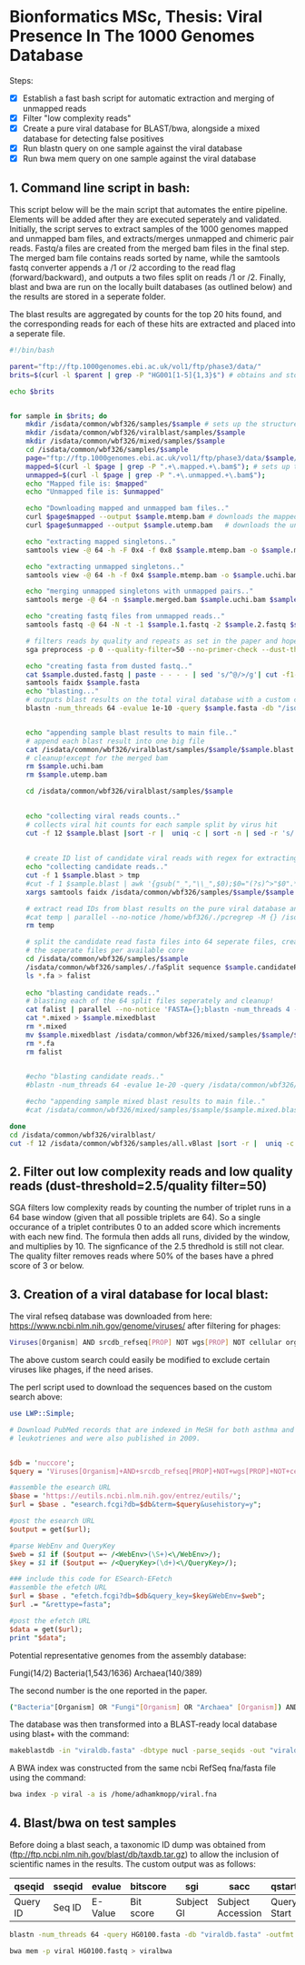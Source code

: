 # Bionformatics MSc, Thesis: Viral Presence In The 1000 Genomes Database


Steps:
- [x] Establish a fast bash script for automatic extraction and merging of unmapped reads
- [x] Filter "low complexity reads"
- [x] Create a pure viral database for BLAST/bwa, alongside a mixed database for detecting false positives
- [x] Run blastn query on one sample against the viral database
- [x] Run bwa mem query on one sample against the viral database

## 1. Command line script in bash:

This script below will be the main script that automates the entire pipeline. Elements will be added after they are executed seperately and validated. Initially, the script serves to extract samples of the 1000 genomes mapped and unmapped bam files, and extracts/merges unmapped and chimeric pair reads. Fastq/a files are created from the merged bam files in the final step. The merged bam file contains reads sorted by name, while the samtools fastq converter appends a /1 or /2 according to the read flag (forward/backward), and outputs a two files split on reads /1 or /2. Finally, blast and bwa are run on the locally built databases (as outlined below) and the results are stored in a seperate folder.

The blast results are aggregated by counts for the top 20 hits found, and the corresponding reads for each of these hits are extracted and placed into a seperate file.
```bash
#!/bin/bash

parent="ftp://ftp.1000genomes.ebi.ac.uk/vol1/ftp/phase3/data/"
brits=$(curl -l $parent | grep -P "HG001[1-5]{1,3}$") # obtains and stores a list of 20 or so british individuals

echo $brits


for sample in $brits; do
	mkdir /isdata/common/wbf326/samples/$sample # sets up the structure of the directory such that each sample is placed alone by itself
	mkdir /isdata/common/wbf326/viralblast/samples/$sample
	mkdir /isdata/common/wbf326/mixed/samples/$sample
	cd /isdata/common/wbf326/samples/$sample 
	page="ftp://ftp.1000genomes.ebi.ac.uk/vol1/ftp/phase3/data/$sample/alignment/" # sets up the ftp directory path by inserting the sample
	mapped=$(curl -l $page | grep -P ".+\.mapped.+\.bam$"); # sets up the ftp path to the mapped bam file and unmapped right below
	unmapped=$(curl -l $page | grep -P ".+\.unmapped.+\.bam$");
	echo "Mapped file is: $mapped"
	echo "Unmapped file is: $unmapped"

	echo "Downloading mapped and unmapped bam files.."
	curl $page$mapped --output $sample.mtemp.bam # downloads the mapped bam file from the ftp list
	curl $page$unmapped --output $sample.utemp.bam	 # downloads the unmapped bam file

	echo "extracting mapped singletons.."
	samtools view -@ 64 -h -F 0x4 -f 0x8 $sample.mtemp.bam -o $sample.mchi.txt # extracts definetly mapped with unmapped pair reads into .mchi

	echo "extracting unmapped singletons.."
	samtools view -@ 64 -h -f 0x4 $sample.mtemp.bam -o $sample.uchi.bam # extracts unmapped reads into .uchi

	echo "merging unmapped singletons with unmapped pairs.."
	samtools merge -@ 64 -n $sample.merged.bam $sample.uchi.bam $sample.utemp.bam # merges ALL mappped and unmapped reads

	echo "creating fastq files from unmapped reads.."
	samtools fastq -@ 64 -N -t -1 $sample.1.fastq -2 $sample.2.fastq $sample.merged.bam # places forward/backward reads into respective fastq files

	# filters reads by quality and repeats as set in the paper and hopefully outputs a report in the correct place
	sga preprocess -p 0 --quality-filter=50 --no-primer-check --dust-threshold=2.5 --out=$sample.dusted.fastq $sample.1.fastq $sample.2.fastq

	echo "creating fasta from dusted fastq.."
	cat $sample.dusted.fastq | paste - - - - | sed 's/^@/>/g'| cut -f1-2 | tr '\t' '\n' > $sample.fasta # transforms fastq into fasta using sed and trim
	samtools faidx $sample.fasta
	echo "blasting..."
	# outputs blast results on the total viral database with a custom column format specified elsewhere
	blastn -num_threads 64 -evalue 1e-10 -query $sample.fasta -db "/isdata/common/wbf326/viralblast/viraldb.fasta" -outfmt '6 qseqid sseqid evalue bitscore sgi sacc slen qstart qend sstart send stitle' >/isdata/common/wbf326/viralblast/samples/$sample/$sample.blast


	echo "appending sample blast results to main file.."
	# append each blast result into one big file
	cat /isdata/common/wbf326/viralblast/samples/$sample/$sample.blast >> /isdata/common/wbf326/viralblast/samples/all.HG.vBlast 
	# cleanup!except for the merged bam
	rm $sample.uchi.bam
	rm $sample.utemp.bam

	cd /isdata/common/wbf326/viralblast/samples/$sample

	
	echo "collecting viral reads counts.."
	# collects viral hit counts for each sample split by virus hit
	cut -f 12 $sample.blast |sort -r |  uniq -c | sort -n | sed -r 's/([0-9]) /\1\t/' >$sample.vHits
	
	
	# create ID list of candidate viral reads with regex for extracting full fasta sequence
	echo "collecting candidate reads.."
	cut -f 1 $sample.blast > tmp
	#cut -f 1 $sample.blast | awk '{gsub("_","\\_",$0);$0="(?s)^>"$0".*?(?=\\n(\\z|>))"}1' > temp 
	xargs samtools faidx /isdata/common/wbf326/samples/$sample/$sample.fasta < tmp > /isdata/common/wbf326/samples/$sample/$sample.candidateReads.fasta

 	# extract read IDs from blast results on the pure viral database and use it to subset the original fasta file
	#cat temp | parallel --no-notice /home/wbf326/./pcregrep -M {} /isdata/common/wbf326/samples/$sample/$sample.fasta >> /isdata/common/wbf326/samples/$sample/$sample.candidateReads.fasta
	rm temp

	# split the candidate read fasta files into 64 seperate files, create a list of all the files and feed it into GNU parallel to run the blast command on
	# the seperate files per available core
	cd /isdata/common/wbf326/samples/$sample
	/isdata/common/wbf326/samples/./faSplit sequence $sample.candidateReads.fasta 64 $sample.split
	ls *.fa > falist
	
	echo "blasting candidate reads.."
	# blasting each of the 64 split files seperately and cleanup!
	cat falist | parallel --no-notice 'FASTA={};blastn -num_threads 4 -evalue 1e-20 -query $FASTA -db "/isdata/common/wbf326/mixed/mixeddb.fasta" -outfmt "6 qseqid sseqid evalue bitscore sgi sacc slen qstart qend sstart send stitle" -out $FASTA.mixed'
	cat *.mixed > $sample.mixedblast
	rm *.mixed
	mv $sample.mixedblast /isdata/common/wbf326/mixed/samples/$sample/$sample.mixedblast
	rm *.fa
	rm falist

	
	#echo "blasting candidate reads.."
	#blastn -num_threads 64 -evalue 1e-20 -query /isdata/common/wbf326/samples/$sample/$sample.candidateReads.fasta -db "/isdata/common/wbf326/mixed/mixeddb.fasta" -outfmt '6 qseqid sseqid evalue bitscore sgi sacc slen qstart qend sstart send stitle' >/isdata/common/wbf326/mixed/samples/$sample/$sample.mixed.blast

	#echo "appending sample mixed blast results to main file.."
	#cat /isdata/common/wbf326/mixed/samples/$sample/$sample.mixed.blast >> /isdata/common/wbf326/mixed/samples/all.HG.vBlast # append each blast result into one big file

done
cd /isdata/common/wbf326/viralblast/
cut -f 12 /isdata/common/wbf326/samples/all.vBlast |sort -r |  uniq -c | sort -n | sed -r 's/([0-9]) /\1\t/' > All.HG.vHits # get total viral counts split by virus hits
```
## 2. Filter out low complexity reads and low quality reads (dust-threshold=2.5/quality filter=50) 

SGA filters low complexity reads by counting the number of triplet runs in a 64 base window (given that all possible triplets are 64). So a single occurance of a triplet contributes 0 to an added score which increments with each new find. The formula then adds all runs, divided by the window, and multiplies by 10. The signficance of the 2.5 thredhold is still not clear. The quality filter removes reads where 50% of the bases have a phred score of 3 or below.

## 3. Creation of a viral database for local blast:
The viral refseq database was downloaded from here: https://www.ncbi.nlm.nih.gov/genome/viruses/ after filtering for phages:

```bash
Viruses[Organism] AND srcdb_refseq[PROP] NOT wgs[PROP] NOT cellular organisms[ORGN] NOT AC_000001:AC_999999[PACC] 
```
The above custom search could easily be modified to exclude certain viruses like phages, if the need arises.

The perl script used to download the sequences based on the custom search above:
```perl
use LWP::Simple;

# Download PubMed records that are indexed in MeSH for both asthma and 
# leukotrienes and were also published in 2009.


$db = 'nuccore';
$query = 'Viruses[Organism]+AND+srcdb_refseq[PROP]+NOT+wgs[PROP]+NOT+cellular+organisms[ORGN]+NOT+AC_000001:AC_999999[PACC]';

#assemble the esearch URL
$base = 'https://eutils.ncbi.nlm.nih.gov/entrez/eutils/';
$url = $base . "esearch.fcgi?db=$db&term=$query&usehistory=y";

#post the esearch URL
$output = get($url);

#parse WebEnv and QueryKey
$web = $1 if ($output =~ /<WebEnv>(\S+)<\/WebEnv>/);
$key = $1 if ($output =~ /<QueryKey>(\d+)<\/QueryKey>/);

### include this code for ESearch-EFetch
#assemble the efetch URL
$url = $base . "efetch.fcgi?db=$db&query_key=$key&WebEnv=$web";
$url .= "&rettype=fasta";

#post the efetch URL
$data = get($url);
print "$data";
```
Potential representative genomes from the assembly database:

Fungi(14/2)
Bacteria(1,543/1636)
Archaea(140/389)

The second number is the one reported in the paper.

```bash
("Bacteria"[Organism] OR "Fungi"[Organism] OR "Archaea" [Organism]) AND (latest[filter] AND "complete genome"[filter] AND "representative genome"[filter]) 
```

The database was then transformed into a BLAST-ready local database using blast+ with the command:

```bash
makeblastdb -in "viraldb.fasta" -dbtype nucl -parse_seqids -out "viraldb.fasta"
```

A BWA index was constructed from the same ncbi RefSeq fna/fasta file using the command:

```bash
bwa index -p viral -a is /home/adhamkmopp/viral.fna
```

## 4. Blast/bwa on test samples

Before doing a blast seach, a taxonomic ID dump was obtained from (ftp://ftp.ncbi.nlm.nih.gov/blast/db/taxdb.tar.gz) to allow the inclusion of scientific names in the results. The custom output was as follows:

| qseqid | sseqid | evalue | bitscore | sgi | sacc | qstart | qend | sstart | send | stitle |
| --- | --- | --- | --- | --- | --- | --- | --- | --- | --- | --- |
| Query ID | Seq ID | E-Value | Bit score | Subject GI | Subject Accession | Query Start| Query End | Subject Start | | Subject End | Subject Title |


```bash
blastn -num_threads 64 -query HG0100.fasta -db "viraldb.fasta" -outfmt '6 qseqid sseqid evalue bitscore sgi sacc staxids sscinames scomnames stitle'  > HG0100.blast
```


```bash
bwa mem -p viral HG0100.fastq > viralbwa
```
